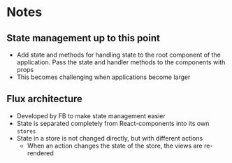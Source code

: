 # Notes

## State management up to this point
* Add state and methods for handling state to the root component of the application. Pass the state and handler methods to the components with props
* This becomes challenging when applications become larger

## Flux architecture 
* Developed by FB to make state management easier 
* State is separated completely from React-components into its own `stores`
* State in a store is not changed directly, but with different actions
  * When an action changes the state of the store, the views are re-rendered